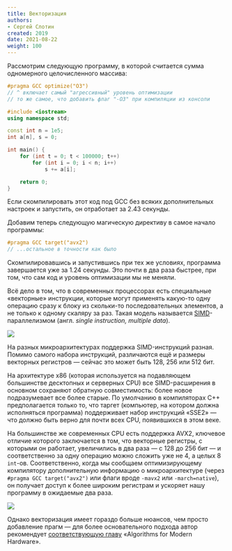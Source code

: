 ```yaml
---
title: Векторизация
authors:
- Сергей Слотин
created: 2019
date: 2021-08-22
weight: 100
---
```


Рассмотрим следующую программу, в которой считается сумма одномерного целочисленного массива:

```c++
#pragma GCC optimize("O3")
// ^ включает самый "агрессивный" уровень оптимизации
// то же самое, что добавить флаг "-O3" при компиляции из консоли

#include <iostream>
using namespace std;

const int n = 1e5;
int a[n], s = 0;

int main() {
    for (int t = 0; t < 100000; t++)
        for (int i = 0; i < n; i++)
            s += a[i];

    return 0;
}
```

Если скомпилировать этот код под GCC без всяких дополнительных настроек и запустить, он отработает за 2.43 секунды.

Добавим теперь следующую магическую директиву в самое начало программы:

```c++
#pragma GCC target("avx2")
// ...остальное в точности как было
```

Скомпилировавшись и запустившись при тех же условиях, программа завершается уже за 1.24 секунды. Это почти в два раза быстрее, при том, что сам код и уровень оптимизации мы не меняли.

Всё дело в том, что в современных процессорах есть специальные «векторные» инструкции, которые могут применять какую-то одну операцию сразу к блоку из скольки-то последовательных элементов, а не только к одному скаляру за раз. Такая модель называется [SIMD](https://en.wikipedia.org/wiki/SIMD)-параллелизмом (англ. *single instruction, multiple data*).

![](../img/simd-vs-scalar.gif)

На разных микроархитектурах поддержка SIMD-инструкций разная. Помимо самого набора инструкций, различаются ещё и размеры векторных регистров — сейчас это может быть 128, 256 или 512 бит.

На архитектуре x86 (которая используется на подавляющем большинстве десктопных и серверных CPU) все SIMD-расширения в основном сохраняют обратную совместимость: более новое подразумевает все более старые. По умолчанию в компиляторах C++ предполагается только то, что таргет (компьютер, на котором должна исполняться программа) поддерживает набор инструкций «SSE2» — что должно быть верно для почти всех CPU, появившихся в этом веке.

На большинстве же современных CPU есть поддержка AVX2, ключевое отличие которого заключается в том, что векторные регистры, с которыми он работает, увеличились в два раза — с 128 до 256 бит — и соответственно за одну операцию можно сложить уже не 4, а целых 8 `int`-ов. Соответственно, когда мы сообщаем оптимизирующему компилятору дополнительную информацию о микроархитектуре (через `#pragma GCC target("avx2")` или флаги вроде `-mavx2` или `-march=native`), он получает доступ к более широким регистрам и ускоряет нашу программу в ожидаемые два раза.

![](../img/intel-isa.png)

<!--
Однако векторизация имеет гораздо больше нюансов, чем просто добавление прагм — в этой статье мы не сильно погружаясь в детали постараемся их обсудить. Для более основательного подхода автор рекомендует [соответствующую главу](https://en.algorithmica.org/hpc/simd/) «Algorithms for Modern Hardware».
-->

Однако векторизация имеет гораздо больше нюансов, чем просто добавление прагм — для более основательного подхода автор рекомендует [соответствующую главу](https://en.algorithmica.org/hpc/simd/) «Algorithms for Modern Hardware».
